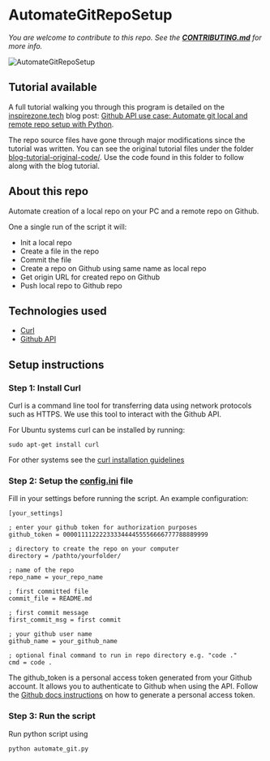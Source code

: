 # AutomateGitRepoSetup

*You are welcome to contribute to this repo. See the [**CONTRIBUTING.md**](./CONTRIBUTING.md) for more info.*

![AutomateGitRepoSetup](https://inspirezone.tech/wp-content/uploads/2020/11/github-api-with-python-1024x512.png)

## Tutorial available

A full tutorial walking you through this program is detailed on the [inspirezone.tech](https://inspirezone.tech) blog post: [Github API use case: Automate git local and remote repo setup with Python](https://inspirezone.tech/automate-git-local-and-remote-repo-setup-python/). 

The repo source files have gone through major modifications since the tutorial was written. You can see the original tutorial files under the folder [blog-tutorial-original-code/](blog-tutorial-original-code/). Use the code found in this folder to follow along with the blog tutorial.

## About this repo

Automate creation of a local repo on your PC and a remote repo on Github.

One a single run of the script it will:
- Init a local repo
- Create a file in the repo 
- Commit the file
- Create a repo on Github using same name as local repo
- Get origin URL for created repo on Github
- Push local repo to Github repo

## Technologies used

- [Curl](https://curl.se/docs/manpage.html)
- [Github API](https://docs.github.com/en/free-pro-team@latest/rest)

## Setup instructions

### Step 1: Install Curl
Curl is a command line tool for transferring data using network protocols such as HTTPS. We use this tool to interact with the Github API.

For Ubuntu systems curl can be installed by running:
```
sudo apt-get install curl
```
For other systems see the [curl installation guidelines](https://curl.se/docs/install.html)

### Step 2: Setup the [config.ini](./config.ini) file

Fill in your settings before running the script. An example configuration:
```
[your_settings]

; enter your github token for authorization purposes
github_token = 0000111122223333444455556666777788889999

; directory to create the repo on your computer
directory = /pathto/yourfolder/

; name of the repo
repo_name = your_repo_name

; first committed file
commit_file = README.md

; first commit message
first_commit_msg = first commit

; your github user name
github_name = your_github_name

; optional final command to run in repo directory e.g. "code ."
cmd = code .
```

The github_token is a personal access token generated from your Github account. It allows you to authenticate to Github when using the API. Follow the [Github docs instructions](https://docs.github.com/en/free-pro-team@latest/github/authenticating-to-github/creating-a-personal-access-token) on how to generate a personal access token.

### Step 3: Run the script
Run python script using
```
python automate_git.py
```


